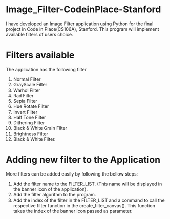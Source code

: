 # Image_Filter-CodeinPlace-Stanford
I have developed an Image Filter application using Python for the final project in Code in Place(CS106A), Stanford.
This program will implement available filters of users choice. 

# Filters available
The application has the following filter 
1. Normal Filter
2. GrayScale Filter
3. Warhol Filter
4. Rad Filter
5. Sepia Filter
6. Hue Rotate Filter
7. Invert Filter
8. Half Tone Filter
9. Dithering Filter
10. Black & White Grain Filter
11. Brightness Filter
12. Black & White Filter.

# Adding new filter to the Application
More filters can be added easily by following the bellow steps:
1. Add the filter name to the FILTER_LIST. (This name will be displayed in the banner icon of the application).
2. Add the filter algorithm to the program.
3. Add the index of the filter in the FILTER_LIST and a command to call the respective filter function
in the create_filter_canvas(). This function takes the index of the banner icon passed as parameter.
